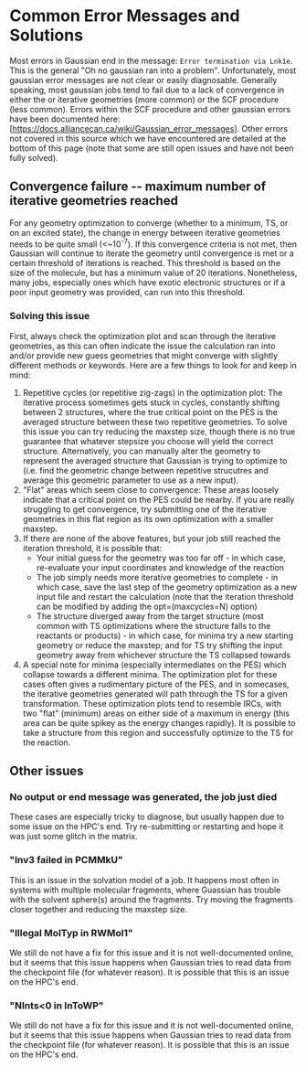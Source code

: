 # Common Error Messages and Solutions
Most errors in Gaussian end in the message: ```Error termination via Lnk1e```. This is the general "Oh no gaussian ran into a problem". Unfortunately, most gaussian error messages are not clear or easily diagnosable. Generally speaking, most gaussian jobs tend to fail due to a lack of convergence in either the or iterative geometries (more common) or the SCF procedure (less common). Errors within the SCF procedure and other gaussian errors have been documented here: [https://docs.alliancecan.ca/wiki/Gaussian_error_messages]. Other errors not covered in this source which we have encountered are detailed at the bottom of this page (note that some are still open issues and have not been fully solved).

## Convergence failure -- maximum number of iterative geometries reached
For any geometry optimization to converge (whether to a minimum, TS, or on an excited state), the change in energy between iterative geometries needs to be quite small (<~10<sup>-7</sup>). If this convergence criteria is not met, then Gaussian will continue to iterate the geometry until convergence is met or a certain threshold of iterations is reached. This threshold is based on the size of the molecule, but has a minimum value of 20 iterations. Nonetheless, many jobs, especially ones which have exotic electronic structures or if a poor input geometry was provided, can run into this threshold. 

### Solving this issue
First, always check the optimization plot and scan through the iterative geometries, as this can often indicate the issue the calculation ran into and/or provide new guess geometries that might converge with slightly different methods or keywords. Here are a few things to look for and keep in mind:
1. Repetitive cycles (or repetitive zig-zags) in the optimization plot: The iterative process sometimes gets stuck in cycles, constantly shifting between 2 structures, where the true critical point on the PES is the averaged structure between these two repetitive geometries. To solve this issue you can try reducing the maxstep size, though there is no true guarantee that whatever stepsize you choose will yield the correct structure. Alternatively, you can manually alter the geometry to represent the averaged structure that Gaussian is trying to optimize to (i.e. find the geometric change between repetitive strucutres and average this geometric parameter to use as a new input).
2. "Flat" areas which seem close to convergence: These areas loosely indicate that a critical point on the PES could be nearby. If you are really struggling to get convergence, try submitting one of the iterative geometries in this flat region as its own optimization with a smaller maxstep.
3. If there are none of the above features, but your job still reached the iteration threshold, it is possible that:
    * Your initial guess for the geometry was too far off - in which case, re-evaluate your input coordinates and knowledge of the reaction
    * The job simply needs more iterative geometries to complete - in which case, save the last step of the geometry optimization as a new input file and restart the calculation (note that the iteration threshold can be modified by adding the opt=(maxcycles=N) option)
    * The structure diverged away from the target structure (most common with TS optimizations where the structure falls to the reactants or products) - in which case, for minima try a new starting geometry or reduce the maxstep; and for TS try shifting the input geometry away from whichever structure the TS collapsed towards
4. A special note for minima (especially intermediates on the PES) which collapse towards a different minima. The optimization plot for these cases often gives a rudimentary picture of the PES, and in somecases, the iterative geometries generated will path through the TS for a given transformation. These optimization plots tend to resemble IRCs, with two "flat" (minimum) areas on either side of a maximum in energy (this area can be quite spikey as the energy changes rapidly). It is possible to take a structure from this region and successfully optimize to the TS for the reaction.

## Other issues
### No output or end message was generated, the job just died
These cases are especially tricky to diagnose, but usually happen due to some issue on the HPC's end. Try re-submitting or restarting and hope it was just some glitch in the matrix.

### "Inv3 failed in PCMMkU"
This is an issue in the solvation model of a job. It happens most often in systems with multiple molecular fragments, where Guassian has trouble with the solvent sphere(s) around the fragments. Try moving the fragments closer together and reducing the maxstep size. 

### "Illegal MolTyp in RWMol1"
We still do not have a fix for this issue and it is not well-documented online, but it seems that this issue happens when Gaussian tries to read data from the checkpoint file (for whatever reason). It is possible that this is an issue on the HPC's end.

### "NInts<0 in InToWP"
We still do not have a fix for this issue and it is not well-documented online, but it seems that this issue happens when Gaussian tries to read data from the checkpoint file (for whatever reason). It is possible that this is an issue on the HPC's end.

